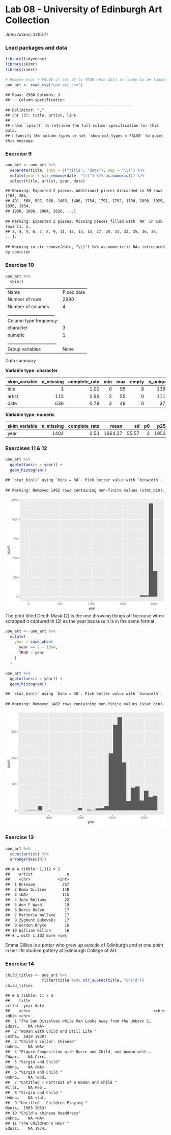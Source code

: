 Lab 08 - University of Edinburgh Art Collection
================
John Adams
3/15/21

### Load packages and data

``` r
library(tidyverse) 
library(skimr)
library(rvest)
```

``` r
# Remove eval = FALSE or set it to TRUE once data is ready to be loaded
uoe_art <- read_csv("uoe-art.csv")
```

    ## Rows: 2980 Columns: 3
    ## ── Column specification ────────────────────────────────────────────────────────
    ## Delimiter: ","
    ## chr (3): title, artist, link
    ## 
    ## ℹ Use `spec()` to retrieve the full column specification for this data.
    ## ℹ Specify the column types or set `show_col_types = FALSE` to quiet this message.

### Exercise 9

``` r
uoe_art <- uoe_art %>%
  separate(title, into = c("title", "date"), sep = "\\(") %>%
  mutate(year = str_remove(date, "\\)") %>% as.numeric()) %>%
  select(title, artist, year, date)
```

    ## Warning: Expected 2 pieces. Additional pieces discarded in 39 rows [163, 264,
    ## 491, 568, 597, 986, 1463, 1486, 1754, 1791, 1792, 1798, 1890, 1929, 1930, 1934,
    ## 1936, 1986, 2004, 2026, ...].

    ## Warning: Expected 2 pieces. Missing pieces filled with `NA` in 635 rows [1, 2,
    ## 3, 4, 5, 6, 7, 8, 9, 11, 12, 13, 14, 27, 28, 31, 33, 35, 36, 38, ...].

    ## Warning in str_remove(date, "\\)") %>% as.numeric(): NAs introduced by coercion

### Exercise 10

``` r
uoe_art %>%
  skim()
```

|                                                  |            |
|:-------------------------------------------------|:-----------|
| Name                                             | Piped data |
| Number of rows                                   | 2980       |
| Number of columns                                | 4          |
| \_\_\_\_\_\_\_\_\_\_\_\_\_\_\_\_\_\_\_\_\_\_\_   |            |
| Column type frequency:                           |            |
| character                                        | 3          |
| numeric                                          | 1          |
| \_\_\_\_\_\_\_\_\_\_\_\_\_\_\_\_\_\_\_\_\_\_\_\_ |            |
| Group variables                                  | None       |

Data summary

**Variable type: character**

| skim_variable | n_missing | complete_rate | min | max | empty | n_unique | whitespace |
|:--------------|----------:|--------------:|----:|----:|------:|---------:|-----------:|
| title         |         1 |          1.00 |   0 |  95 |     8 |     1367 |          0 |
| artist        |       115 |          0.96 |   2 |  55 |     0 |     1111 |          0 |
| date          |       636 |          0.79 |   3 |  49 |     0 |      378 |          0 |

**Variable type: numeric**

| skim_variable | n_missing | complete_rate |    mean |    sd |  p0 |  p25 |  p50 |  p75 | p100 | hist  |
|:--------------|----------:|--------------:|--------:|------:|----:|-----:|-----:|-----:|-----:|:------|
| year          |      1402 |          0.53 | 1964.37 | 55.57 |   2 | 1953 | 1962 | 1979 | 2020 | ▁▁▁▁▇ |

### Exercises 11 & 12

``` r
uoe_art %>%
  ggplot(aes(x = year)) +
  geom_histogram()
```

    ## `stat_bin()` using `bins = 30`. Pick better value with `binwidth`.

    ## Warning: Removed 1402 rows containing non-finite values (stat_bin).

![](Lab-08-University_of_Edinburgh_Art_Collection_files/figure-gfm/yeaer-hist-1.png)<!-- -->
The print titled Death Mask (2) is the one throwing things off because
when scrapped it captured th (2) as the year because it is in the same
format.

``` r
uoe_art <- uoe_art %>%
  mutate(
    year = case_when(
      year == 2 ~ 1964, 
      TRUE ~ year
    )
  )
```

``` r
uoe_art %>%
  ggplot(aes(x = year)) +
  geom_histogram()
```

    ## `stat_bin()` using `bins = 30`. Pick better value with `binwidth`.

    ## Warning: Removed 1402 rows containing non-finite values (stat_bin).

![](Lab-08-University_of_Edinburgh_Art_Collection_files/figure-gfm/year-hist-updated-1.png)<!-- -->

### Exercise 13

``` r
uoe_art %>%
  count(artist) %>%
  arrange(desc(n))
```

    ## # A tibble: 1,112 × 2
    ##    artist               n
    ##    <chr>            <int>
    ##  1 Unknown            357
    ##  2 Emma Gillies       148
    ##  3 <NA>               115
    ##  4 John Bellany        22
    ##  5 Ann F Ward          19
    ##  6 Boris Bućan         17
    ##  7 Marjorie Wallace    17
    ##  8 Zygmunt Bukowski    17
    ##  9 Gordon Bryce        16
    ## 10 William Gillon      16
    ## # … with 1,102 more rows

Emma Gillies is a potter who grew up outside of Edinburgh and at one
point in her life studied pottery at Edinburgh College of Art.

### Exercise 14

``` r
child_titles <- uoe_art %>%
                filter(title %in% str_subset(title, "Child"))
child_titles
```

    ## # A tibble: 11 × 4
    ##    title                                                      artist  year date 
    ##    <chr>                                                      <chr>  <dbl> <chr>
    ##  1 "The Sun Dissolves while Man Looks Away from the Unborn C… Eduar…    NA <NA> 
    ##  2 "Woman with Child and Still Life "                         Cathe…  1938 1938)
    ##  3 "Child's collar. Chinese"                                  Unkno…    NA <NA> 
    ##  4 "Figure Composition with Nurse and Child, and Woman with … Edwar…    NA Circ…
    ##  5 "Virgin and Child"                                         Unkno…    NA <NA> 
    ##  6 "Virgin and Child "                                        Unkno…    NA Tond…
    ##  7 "Untitled - Portrait of a Woman and Child "                Willi…    NA Feb …
    ##  8 "Virgin and Child "                                        Unkno…    NA stat…
    ##  9 "Untitled - Children Playing "                             Monik…  1963 1963)
    ## 10 "Child's chinese headdress"                                Unkno…    NA <NA> 
    ## 11 "The Children's Hour "                                     Eduar…    NA 1974…
